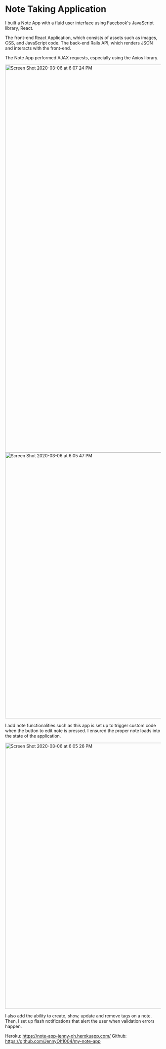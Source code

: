 # Note Taking Application


I built a Note App with a fluid user interface using Facebook's JavaScript library, React.


The front-end React Application, which consists of assets such as images, CSS, and JavaScript code. The back-end Rails API, which renders JSON and interacts with the front-end.


The Note App performed AJAX requests, especially using the Axios library.




<img width="1255" alt="Screen Shot 2020-03-06 at 6 07 24 PM" src="https://user-images.githubusercontent.com/43684968/76134719-60819800-5fd5-11ea-9a0e-013a1d9ac01d.png">
<img width="861" alt="Screen Shot 2020-03-06 at 6 05 47 PM" src="https://user-images.githubusercontent.com/43684968/76134723-624b5b80-5fd5-11ea-9119-ae785f057e87.png">


I add note functionalities such as this app is set up to trigger custom code when the button to edit note is pressed. I ensured the proper note loads into the state of the application. 


<img width="861" alt="Screen Shot 2020-03-06 at 6 05 26 PM" src="https://user-images.githubusercontent.com/43684968/76134725-62e3f200-5fd5-11ea-9f1a-d60b7307c6b6.png">


I also add the ability to create, show, update and remove tags on a note. Then, I set up flash notifications that alert the user when validation errors happen.




Heroku: https://note-app-jenny-oh.herokuapp.com/
Github: https://github.com/JennyOh1004/my-note-app
